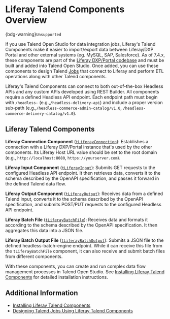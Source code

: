 # Liferay Talend Components Overview

{bdg-warning}`Unsupported`

If you use Talend Open Studio for data integration jobs, Liferay's Talend Components make it easier to import/export data between Liferay/DXP Portal and other external systems (eg. MySQL, SAP, Salesforce). As of 7.4.x, these components are part of the [Liferay DXP/Portal codebase](https://github.com/liferay/liferay-portal/tree/master/modules/etl/talend/talend-definition/src/main/java/com/liferay/talend) and must be built and added into Talend Open Studio. Once added, you can use these components to design Talend [Jobs](https://help.talend.com/r/lqV2ftgSbYSEBU9Bwsd61w/eAVXNKXfys1ji9dujoRfrg) that connect to Liferay and perform ETL operations along with other Talend components.

Liferay's Talend Components can connect to both out-of-the-box Headless APIs and any custom APIs developed using REST Builder. All components require a defined Headless API endpoint. Each endpoint path must begin with `/headless-` (e.g.,`/headless-delivery-api`) and include a proper version sub-path (e.g.,`/headless-commerce-admin-catalog/v1.0`, `/headless-commerce-delivery-catalog/v1.0`).

## Liferay Talend Components

**Liferay Connection Component** ([`tLiferayConnection`](https://github.com/liferay/liferay-portal/blob/master/modules/etl/talend/talend-definition/src/main/java/com/liferay/talend/tliferayconnection/TLiferayConnectionDefinition.java)): Establishes a connection with a Liferay DXP/Portal instance that's used by the other components. Its Liferay Host URL value should be set to the root domain (e.g., `http://localhost:8080`, `https://yourserver.com`).

**Liferay Input Component** ([`tLiferayInput`](https://github.com/liferay/liferay-portal/blob/master/modules/etl/talend/talend-definition/src/main/java/com/liferay/talend/tliferayinput/TLiferayInputDefinition.java)): Submits GET requests to the configured Headless API endpoint. It then retrieves data, converts it to the schema described by the OpenAPI specification, and passes it forward in the defined Talend data flow.

**Liferay Output Component** ([`tLiferayOutput`](https://github.com/liferay/liferay-portal/blob/master/modules/etl/talend/talend-definition/src/main/java/com/liferay/talend/tliferayoutput/TLiferayOutputDefinition.java)): Receives data from a defined Talend input, converts it to the schema described by the OpenAPI specification, and submits POST/PUT requests to the configured Headless API endpoint.

**Liferay Batch File** ([`tLiferayBatchFile`](https://github.com/liferay/liferay-portal/blob/master/modules/etl/talend/talend-definition/src/main/java/com/liferay/talend/tliferaybatchfile/TLiferayBatchFileDefinition.java)): Receives data and formats it according to the schema described by the OpenAPI specification. It then aggregates this data into a JSON file.

**Liferay Batch Output File** ([`tLiferayBatchOutput`](https://github.com/liferay/liferay-portal/blob/master/modules/etl/talend/talend-definition/src/main/java/com/liferay/talend/tliferaybatchoutput/TLiferayBatchOutputDefinition.java)): Submits a JSON file to the defined headless-batch-engine endpoint. While it can receive this file from the `tLiferayBatchFile` component, it can also receive and submit batch files from different components.

With these components, you can create and run complex data flow management processes in Talend Open Studio. See [Installing Liferay Talend Components](./installing-liferay-talend-components.md) for detailed installation instructions.

## Additional Information

* [Installing Liferay Talend Components](./installing-liferay-talend-components.md)
* [Designing Talend Jobs Using Liferay Talend Components](./designing-talend-jobs-using-liferay-talend-components.md)

